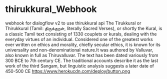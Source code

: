# thirukkural_Webhook
webhook for dialogflow v2 to use thirukkural api
The Tirukkural or Thirukkural (Tamil: திருக்குறள், literally Sacred Verses), or shortly the Kural, is a classic Tamil text consisting of 1330 couplets or kurals, dealing with the everyday virtues of an individual.
Considered one of the greatest works ever written on ethics and morality, chiefly secular ethics, it is known for its universality and non-denominational nature.It was authored by Valluvar, also known in full as Thiruvalluvar. The text has been dated variously from 300 BCE to 7th century CE.
The traditional accounts describe it as the last work of the third Sangam, but linguistic analysis suggests a later date of 450-500 CE
https://www.herokucdn.com/deploy/button.png
